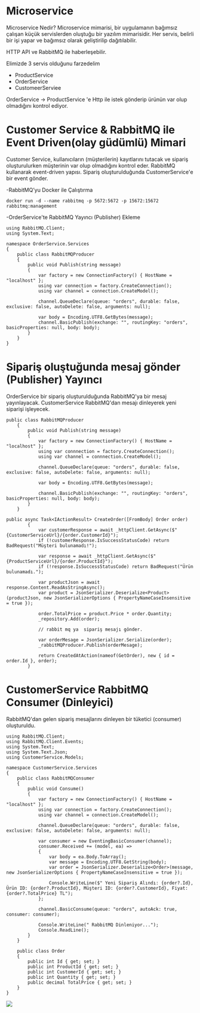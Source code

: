 ﻿# Microservice 
Microservice Nedir?
Microservice mimarisi, bir uygulamanın bağımsız çalışan küçük servislerden oluştuğu bir yazılım mimarisidir.
Her servis, belirli bir işi yapar ve bağımsız olarak geliştirilip dağıtılabilir.

HTTP API ve RabbitMQ ile haberleşebilir.

Elimizde 3 servis olduğunu farzedelim 

- ProductService
- OrderService
- CustomeerServiee

OrderService -> ProductService 'e Http ile istek gönderip ürünün var olup olmadığını kontrol ediyor.

# Customer Service & RabbitMQ ile Event Driven(olay güdümlü) Mimari
Customer Service, kullanıcıların (müşterilerin) kayıtlarını tutacak ve sipariş oluşturulurken müşterinin var olup olmadığını kontrol eder.
RabbitMQ kullanarak event-driven yapısı.
Sipariş oluşturulduğunda CustomerService'e bir event gönder.

-RabbitMQ’yu Docker ile Çalıştırma
````
docker run -d --name rabbitmq -p 5672:5672 -p 15672:15672 rabbitmq:management
````

-OrderService'te RabbitMQ Yayıncı (Publisher) Ekleme

````
using RabbitMQ.Client;
using System.Text;

namespace OrderService.Services
{
    public class RabbitMQProducer
    {
        public void Publish(string message)
        {
            var factory = new ConnectionFactory() { HostName = "localhost" };
            using var connection = factory.CreateConnection();
            using var channel = connection.CreateModel();

            channel.QueueDeclare(queue: "orders", durable: false, exclusive: false, autoDelete: false, arguments: null);

            var body = Encoding.UTF8.GetBytes(message);
            channel.BasicPublish(exchange: "", routingKey: "orders", basicProperties: null, body: body);
        }
    }
}

````

# Sipariş oluştuğunda mesaj gönder (Publisher)  Yayıncı

 OrderService  bir sipariş oluşturulduğunda RabbitMQ'ya bir mesaj yayınlayacak.
 CustomerService RabbitMQ'dan mesajı dinleyerek yeni siparişi işleyecek.

````
public class RabbitMQProducer
	{
		public void Publish(string message)
		{
			var factory = new ConnectionFactory() { HostName = "localhost" };
			using var connnection = factory.CreateConnection();
			using var channel = connnection.CreateModel();

			channel.QueueDeclare(queue: "orders", durable: false, exclusive: false, autoDelete: false, arguments: null);

			var body = Encoding.UTF8.GetBytes(message);

			channel.BasicPublish(exchange: "", routingKey: "orders", basicProperties: null, body: body);
		}
	}
````

````
public async Task<IActionResult> CreateOrder([FromBody] Order order)
		{
			var customerResponse = await _httpClient.GetAsync($"{CustomerServiceUrl}/{order.CustomerId}");
			if (!customerResponse.IsSuccessStatusCode) return BadRequest("Müşteri bulunamadı!");

			var response = await _httpClient.GetAsync($"{ProductServiceUrl}/{order.ProductId}");
			if (!response.IsSuccessStatusCode) return BadRequest("Ürün bulunamadı.");

			var productJson = await response.Content.ReadAsStringAsync();
			var product = JsonSerializer.Deserialize<Product>(productJson, new JsonSerializerOptions { PropertyNameCaseInsensitive = true });

			order.TotalPrice = product.Price * order.Quantity;
			_repository.Add(order);

			// rabbit mq ya  sipariş mesajı gönder.

			var orderMesage = JsonSerializer.Serialize(order);
			_rabbitMQProducer.Publish(orderMesage);

			return CreatedAtAction(nameof(GetOrder), new { id = order.Id }, order);
		}
````

# CustomerService RabbitMQ Consumer (Dinleyici)
RabbitMQ'dan gelen sipariş mesajlarını dinleyen bir tüketici (consumer) oluşturuldu.

````
using RabbitMQ.Client;
using RabbitMQ.Client.Events;
using System.Text;
using System.Text.Json;
using CustomerService.Models;

namespace CustomerService.Services
{
    public class RabbitMQConsumer
    {
        public void Consume()
        {
            var factory = new ConnectionFactory() { HostName = "localhost" };
            using var connection = factory.CreateConnection();
            using var channel = connection.CreateModel();

            channel.QueueDeclare(queue: "orders", durable: false, exclusive: false, autoDelete: false, arguments: null);

            var consumer = new EventingBasicConsumer(channel);
            consumer.Received += (model, ea) =>
            {
                var body = ea.Body.ToArray();
                var message = Encoding.UTF8.GetString(body);
                var order = JsonSerializer.Deserialize<Order>(message, new JsonSerializerOptions { PropertyNameCaseInsensitive = true });

                Console.WriteLine($" Yeni Sipariş Alındı: {order?.Id}, Ürün ID: {order?.ProductId}, Müşteri ID: {order?.CustomerId}, Fiyat: {order?.TotalPrice} TL");
            };

            channel.BasicConsume(queue: "orders", autoAck: true, consumer: consumer);

            Console.WriteLine(" RabbitMQ Dinleniyor...");
            Console.ReadLine();
        }
    }

    public class Order
    {
        public int Id { get; set; }
        public int ProductId { get; set; }
        public int CustomerId { get; set; }
        public int Quantity { get; set; }
        public decimal TotalPrice { get; set; }
    }
}

````
![](C:\Users\Omer\source\repos\MicroServiceProject\CustomerService\Screenshot_1.png)


